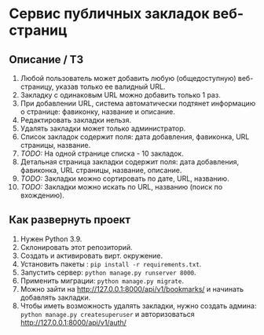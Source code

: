# Сервис публичных закладок веб-страниц

## Описание / ТЗ
1. Любой пользователь может добавить любую (общедоступную) веб-страницу, указав только ее валидный URL.
2. Закладку с одинаковым URL можно добавить только 1 раз.
3. При добавлении URL, система автоматически подтянет информацию о странице: фавиконку, название и описание.
4. Редактировать закладки нельзя.
5. Удалять закладки может только администратор.
6. Список закладок содержит поля: дата добавления, фавиконка, URL страницы, название.
7. *TODO:* На одной странице списка - 10 закладок.
8. Детальная страница закладки содержит поля: дата добавления, фавиконка, URL страницы, название, описание. 
9. *TODO:* Закладки можно сортировать по дате, URL, названию.
10. *TODO:* Закладки можно искать по URL, названию (поиск по вхождению).

## Как развернуть проект
1. Нужен Python 3.9.
2. Склонировать этот репозиторий.
3. Создать и активировать вирт. окружение.
4. Установить пакеты : `pip install -r requirements.txt`.
5. Запустить сервер: `python manage.py runserver 8000`.
6. Применить миграции: `python manage.py migrate`.
7. Можно зайти на http://127.0.0.1:8000/api/v1/bookmarks/ и начинать добавлять закладки.
8. Чтобы иметь возможность удалять закладки, нужно создать админа: `python manage.py createsuperuser` и авторизоваться http://127.0.0.1:8000/api/v1/auth/